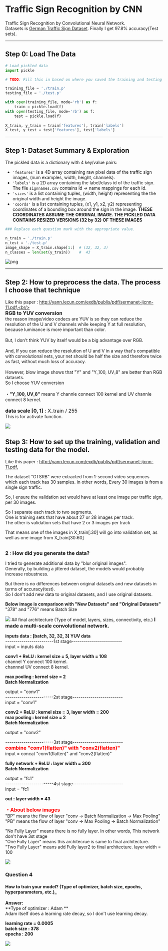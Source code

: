 # Traffic Sign Recognition by CNN
 Traffic Sign Recognition by Convolutional Neural Network.  
 Datasets is [German Traffic Sign Dataset](http://benchmark.ini.rub.de/?section=gtsrb&subsection=dataset). Finally I get 97.8% accuracy(Test sets).
 
---
## Step 0: Load The Data


```python
# Load pickled data
import pickle

# TODO: Fill this in based on where you saved the training and testing data

training_file = './train.p'
testing_file = './test.p'

with open(training_file, mode='rb') as f:
    train = pickle.load(f)
with open(testing_file, mode='rb') as f:
    test = pickle.load(f)
    
X_train, y_train = train['features'], train['labels']
X_test, y_test = test['features'], test['labels']
```

---

## Step 1: Dataset Summary & Exploration

The pickled data is a dictionary with 4 key/value pairs:

- `'features'` is a 4D array containing raw pixel data of the traffic sign images, (num examples, width, height, channels).
- `'labels'` is a 2D array containing the label/class id of the traffic sign. The file `signnames.csv` contains id -> name mappings for each id.
- `'sizes'` is a list containing tuples, (width, height) representing the the original width and height the image.
- `'coords'` is a list containing tuples, (x1, y1, x2, y2) representing coordinates of a bounding box around the sign in the image. **THESE COORDINATES ASSUME THE ORIGINAL IMAGE. THE PICKLED DATA CONTAINS RESIZED VERSIONS (32 by 32) OF THESE IMAGES**

```python
### Replace each question mark with the appropriate value.

n_train = './train.p'
n_test = './test.p'
image_shape = X_train.shape[1:]  # (32, 32, 3)
n_classes = len(set(y_train))    #  43
```
![png](./images/output_7_1.png)


----
## Step 2: How to preprocess the data. The process I choose that technique

Like this paper : http://yann.lecun.com/exdb/publis/pdf/sermanet-ijcnn-11.pdf,<br/><br/>
<font size=3><b>RGB to YUV conversion</b><br/></font>
the reason image/video codecs are YUV is so they can reduce the resolution of the U and V channels while keeping Y at full resolution, because luminance is more important than color.<br/>   
But, I don't think YUV by itself would be a big advantage over RGB.<br/><br/>
And, If you can reduce the resolution of U and V in a way that's compatible with convolutional nets, your net should be half the size and therefore twice as fast, without much loss of accuracy.<br/><br/>
However, blow image shows that "Y" and "Y_100, UV_8" are better than RGB datasets.<br/>
So I choose YUV conversion<br/><br/>
・<b>"Y_100, UV_8"</b> means Y channle connect 100 kernel and UV channle connect 8 kernel.<br/><br/>
<font size=3><b>data scale [0, 1]</b> :  X_train / 255<br/></font>
This is for activate function.<br/>
</body>

<body><img src="./images/P.png"/></body>

## Step 3: How to set up the training, validation and testing data for the model.

Like this paper : http://yann.lecun.com/exdb/publis/pdf/sermanet-ijcnn-11.pdf,  

The dataset "GTSRB" were extracted from 1-second video sequences which each track has 30 samples. in other words, Every 30 images is from a single sign traffic.     
  
So, I ensure the validation set would have at least one image per traffic sign, per 30 images.

So I separate each track to two segments.  
One is training sets that have about 27 or 28 images per track.    
The other is validation sets that have 2 or 3 images per track

That means one of the images in X_train[:30] will go into validation set, as well as one image from X_train[30:60]  
<br>
<body><b><font size=3>2 : How did you generate the data?</font></b></body>

I tried to generate additional data by "blur original images".  
Generally, by building a jittered dataset, the models would probably increase robustness.

But there is no differences between original datasets and new datasets in terms of accuracy(test).  
So I don't add new data to original datasets, and I use original datasets.  

**Below image is comparison with "New Datasets" and "Original Datasets"**  
"378" and "776" means Batch Size

<body><img src="./images/GD.png"/></body>
## final architecture (Type of model, layers, sizes, connectivity, etc.)

<body><font size="3"><b>I made a multi-scale convolutional network.</b></font><br/></body>

**inputs data : [batch, 32, 32, 3]  YUV data**  
------------------------1st stage-------------------------  
input = inputs data  

**conv1 + ReLU : kernel size = 5, layer width = 108**  
channel Y connect 100 kernel.  
channnel UV connect 8 kernel.  

**max pooling : kernel size = 2**   
**Batch Normalization**  
 
output = "conv1"  
------------------------2st stage-------------------------  
input = "conv1"  

**conv2 + ReLU : kernel size = 3, layer width = 200**  
**max pooling : kernel size = 2**    
**Batch Normalization**  

output = "conv2"  

<body>
------------------------3st stage-------------------------<br/>
<font size=3, color='red'><b>combine "conv1(flatten)" with "conv2(flatten)"</b></font><br/></body>
input = concat "conv1(flatten)" and "conv2(flatten)"  

**fully network + ReLU : layer width = 300**  
**Batch Normalization**  

output = "fc1"  
------------------------4st stage-------------------------  
input = "fc1  

**out : layer width = 43**  

<body>
<font size=3, color='red'><b>・About below images</b></font><br/>
"BP" means the flow of layer "conv -> Batch Normalization -> Max Pooling"  
"PB" means the flow of layer "conv -> Max Pooling -> Batch Normalization"  

"No Fully Layer" means there is no fully layer. In other words, This network don't have 3st stage  
"One Fully Layer" means this architecrue is same to final architecture.  
"Two Fully Layer" means add Fully layer2 to final architecture. layer width = 100  
</body>
<body><img src="./images/fig2.png"/></body>

### Question 4

#### How to train your model? (Type of optimizer, batch size, epochs, hyperparameters, etc.)_

**Answer:**  
**Type of optimizer : Adam **   
Adam itself does a learning rate decay, so I don't use learning decay.

**learning rate = 0.0005**  
**batch size : 378**  
**epochs : 200**  

<body><img src="./images/fig.png"/></body>
